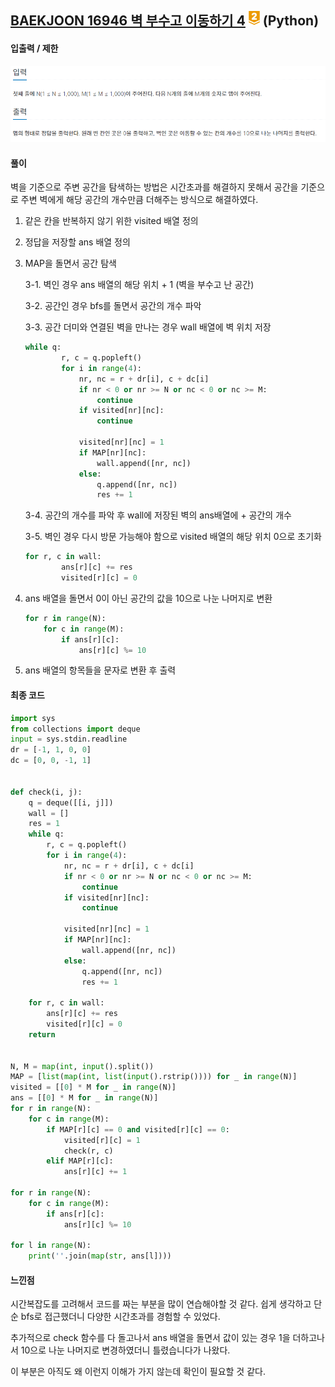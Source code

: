 ## [BAEKJOON 16946 벽 부수고 이동하기 4](https://www.acmicpc.net/problem/16946) ![g2](readme.assets/g2.png) (Python)

#### 입출력 / 제한

 ![입출력](readme.assets/입출력.PNG) 



#### 풀이

벽을 기준으로 주변 공간을 탐색하는 방법은 시간초과를 해결하지 못해서 공간을 기준으로 주변 벽에게 해당 공간의 개수만큼 더해주는 방식으로 해결하였다.



1. 같은 칸을 반복하지 않기 위한 visited 배열 정의

2. 정답을 저장할 ans 배열 정의

3. MAP을 돌면서 공간 탐색

   3-1. 벽인 경우 ans 배열의 해당 위치 + 1 (벽을 부수고 난 공간)

   3-2. 공간인 경우 bfs를 돌면서 공간의 개수 파악

   3-3. 공간 더미와 연결된 벽을 만나는 경우 wall 배열에 벽 위치 저장

   ```python
   while q:
           r, c = q.popleft()
           for i in range(4):
               nr, nc = r + dr[i], c + dc[i]
               if nr < 0 or nr >= N or nc < 0 or nc >= M:
                   continue
               if visited[nr][nc]:
                   continue
   
               visited[nr][nc] = 1
               if MAP[nr][nc]:
                   wall.append([nr, nc])
               else:
                   q.append([nr, nc])
                   res += 1
   ```

   3-4. 공간의 개수를 파악 후 wall에 저장된 벽의 ans배열에 + 공간의 개수

   3-5. 벽인 경우 다시 방문 가능해야 함으로 visited 배열의 해당 위치 0으로 초기화

   ```python
   for r, c in wall:
           ans[r][c] += res
           visited[r][c] = 0
   ```

4. ans 배열을 돌면서 0이 아닌 공간의 값을 10으로 나눈 나머지로 변환

   ```python
   for r in range(N):
       for c in range(M):
           if ans[r][c]:
               ans[r][c] %= 10
   ```

5. ans 배열의 항목들을 문자로 변환 후 출력



#### 최종 코드

```python
import sys
from collections import deque
input = sys.stdin.readline
dr = [-1, 1, 0, 0]
dc = [0, 0, -1, 1]


def check(i, j):
    q = deque([[i, j]])
    wall = []
    res = 1
    while q:
        r, c = q.popleft()
        for i in range(4):
            nr, nc = r + dr[i], c + dc[i]
            if nr < 0 or nr >= N or nc < 0 or nc >= M:
                continue
            if visited[nr][nc]:
                continue

            visited[nr][nc] = 1
            if MAP[nr][nc]:
                wall.append([nr, nc])
            else:
                q.append([nr, nc])
                res += 1

    for r, c in wall:
        ans[r][c] += res
        visited[r][c] = 0
    return


N, M = map(int, input().split())
MAP = [list(map(int, list(input().rstrip()))) for _ in range(N)]
visited = [[0] * M for _ in range(N)]
ans = [[0] * M for _ in range(N)]
for r in range(N):
    for c in range(M):
        if MAP[r][c] == 0 and visited[r][c] == 0:
            visited[r][c] = 1
            check(r, c)
        elif MAP[r][c]:
            ans[r][c] += 1

for r in range(N):
    for c in range(M):
        if ans[r][c]:
            ans[r][c] %= 10

for l in range(N):
    print(''.join(map(str, ans[l])))
```



#### 느낀점

시간복잡도를 고려해서 코드를 짜는 부분을 많이 연습해야할 것 같다. 쉽게 생각하고 단순 bfs로 접근했더니 다양한 시간초과를 경험할 수 있었다.

추가적으로 check 함수를 다 돌고나서 ans 배열을 돌면서 값이 있는 경우 1을 더하고나서 10으로 나눈 나머지로 변경하였더니 틀렸습니다가 나왔다.

이 부분은 아직도 왜 이런지 이해가 가지 않는데 확인이 필요할 것 같다.